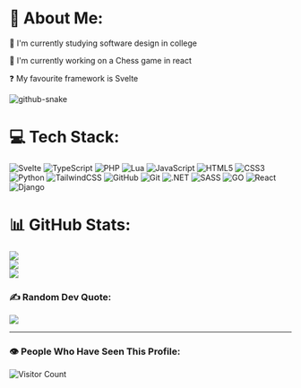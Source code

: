 # 💫 About Me:
📖 I'm currently studying software design in college

💼 I'm currently working on a Chess game in react

❓ My favourite framework is Svelte


<picture>
  <source media="(prefers-color-scheme: dark)" srcset="github-snake-dark.svg" />
  <source media="(prefers-color-scheme: light)" srcset="github-snake.svg" />
  <img alt="github-snake" src="github-snake.svg" />
</picture>


# 💻 Tech Stack:
![Svelte](https://img.shields.io/badge/Svelte-FF3E00?style=for-the-badge&logo=svelte&logoColor=white) ![TypeScript](https://img.shields.io/badge/typescript-%23007ACC.svg?style=for-the-badge&logo=typescript&logoColor=white) ![PHP](https://img.shields.io/badge/php-%23777BB4.svg?style=for-the-badge&logo=php&logoColor=white) ![Lua](https://img.shields.io/badge/lua-%232C2D72.svg?style=for-the-badge&logo=lua&logoColor=white) ![JavaScript](https://img.shields.io/badge/javascript-%23323330.svg?style=for-the-badge&logo=javascript&logoColor=%23F7DF1E) ![HTML5](https://img.shields.io/badge/html5-%23E34F26.svg?style=for-the-badge&logo=html5&logoColor=white) ![CSS3](https://img.shields.io/badge/css3-%231572B6.svg?style=for-the-badge&logo=css3&logoColor=white) ![Python](https://img.shields.io/badge/python-3670A0?style=for-the-badge&logo=python&logoColor=ffdd54) ![TailwindCSS](https://img.shields.io/badge/tailwindcss-%2338B2AC.svg?style=for-the-badge&logo=tailwind-css&logoColor=white) ![GitHub](https://img.shields.io/badge/github-%23121011.svg?style=for-the-badge&logo=github&logoColor=white) ![Git](https://img.shields.io/badge/git-%23F05033.svg?style=for-the-badge&logo=git&logoColor=white) ![.NET](https://img.shields.io/badge/.NET-512BD4?style=for-the-badge&logo=.net&logoColor=white) ![SASS](https://img.shields.io/badge/Sass-CC6699?style=for-the-badge&logo=sass&logoColor=white) ![GO](https://img.shields.io/badge/Go-00ADD8?style=for-the-badge&logo=go&logoColor=white) ![React](https://img.shields.io/badge/React-61DAFB?style=for-the-badge&logo=react&logoColor=black) ![Django](https://img.shields.io/badge/Django-092E20?style=for-the-badge&logo=django&logoColor=white)
# 📊 GitHub Stats:
![](https://github-readme-stats.vercel.app/api?username=liamg2810&theme=dark&hide_border=false&include_all_commits=true&count_private=true)<br/>
![](https://github-readme-streak-stats.herokuapp.com/?user=liamg2810&theme=dark&hide_border=false)<br/>
![](https://github-readme-stats.vercel.app/api/top-langs/?username=liamg2810&theme=dark&hide_border=false&include_all_commits=true&count_private=true&layout=compact)

### ✍️ Random Dev Quote:
![](https://quotes-github-readme.vercel.app/api?type=horizontal&theme=radical)

---
### 👁️ People Who Have Seen This Profile:
![Visitor Count](https://profile-counter.glitch.me/liamg2810/count.svg)

<!-- Proudly created with GPRM ( https://gprm.itsvg.in ) -->
